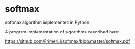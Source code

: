 # softmax
softmax algorithm implemented in Python

A program implementation of algorithms described here: 

https://github.com/PrimerLi/softmax/blob/master/softmax.pdf
